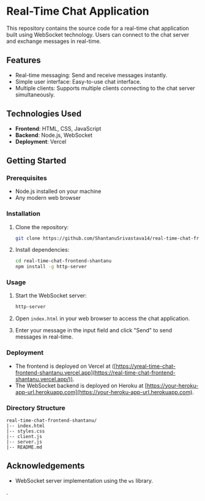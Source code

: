 # Real-Time Chat Application

This repository contains the source code for a real-time chat application built using WebSocket technology. Users can connect to the chat server and exchange messages in real-time.

## Features

- Real-time messaging: Send and receive messages instantly.
- Simple user interface: Easy-to-use chat interface.
- Multiple clients: Supports multiple clients connecting to the chat server simultaneously.

## Technologies Used

- **Frontend**: HTML, CSS, JavaScript
- **Backend**: Node.js, WebSocket
- **Deployment**: Vercel

## Getting Started

### Prerequisites

- Node.js installed on your machine
- Any modern web browser

### Installation

1. Clone the repository:

   ```bash
   git clone https://github.com/ShantanuSrivastava14/real-time-chat-frontend-shantanu.git
   ```

2. Install dependencies:

   ```bash
   cd real-time-chat-frontend-shantanu
   npm install -g http-server
   ```

### Usage

1. Start the WebSocket server:

   ```bash
   http-server
   ```

2. Open `index.html` in your web browser to access the chat application.

3. Enter your message in the input field and click "Send" to send messages in real-time.

### Deployment

- The frontend is deployed on Vercel at ([https://yreal-time-chat-frontend-shantanu.vercel.app](https://real-time-chat-frontend-shantanu.vercel.app/)).
- The WebSocket backend is deployed on Heroku at [https://your-heroku-app-url.herokuapp.com](https://your-heroku-app-url.herokuapp.com).

### Directory Structure

```
real-time-chat-frontend-shantanu/
|-- index.html
|-- styles.css
|-- client.js
|-- server.js
|-- README.md
```

## Acknowledgements

- WebSocket server implementation using the `ws` library.

.
